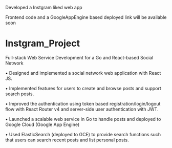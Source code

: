 Developed a Instgram liked web app

Frontend code and a GoogleAppEngine based deployed link will be available soon

# Instgram_Project
Full-stack Web Service Development for a Go and React-based Social Network

• Designed and implemented a social network web application with React JS.

• Implemented features for users to create and browse posts and support search posts.

• Improved the authentication using token based registration/login/logout flow with React
Router v4 and server-side user authentication with JWT.

• Launched a scalable web service in Go to handle posts and deployed to Google Cloud (Google
App Engine)

• Used ElasticSearch (deployed to GCE) to provide search functions such that users can search
recent posts and list personal posts.
